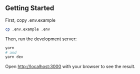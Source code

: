 ## Getting Started

First, copy .env.example

```bash
cp .env.example .env
```

Then, run the development server:

```bash
yarn
# and
yarn dev
```

Open [http://localhost:3000](http://localhost:3000) with your browser to see the result.

